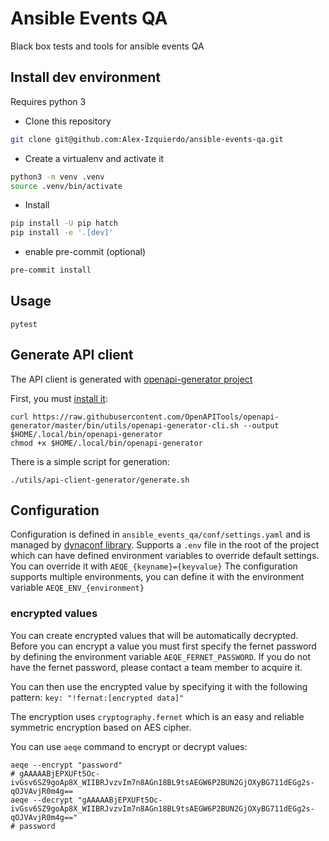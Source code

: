 # Ansible Events QA

Black box tests and tools for ansible events QA

## Install dev environment

Requires python 3

- Clone this repository

```sh
git clone git@github.com:Alex-Izquierdo/ansible-events-qa.git
```

- Create a virtualenv and activate it

```sh
python3 -m venv .venv
source .venv/bin/activate
```

- Install

```sh
pip install -U pip hatch
pip install -e '.[dev]'
```

- enable pre-commit (optional)

```sh
pre-commit install
```

## Usage

```
pytest
```

## Generate API client

The API client is generated with [openapi-generator project](https://openapi-generator.tech/)

First, you must [install it](https://github.com/OpenAPITools/openapi-generator#1---installation):

```
curl https://raw.githubusercontent.com/OpenAPITools/openapi-generator/master/bin/utils/openapi-generator-cli.sh --output $HOME/.local/bin/openapi-generator
chmod +x $HOME/.local/bin/openapi-generator
```

There is a simple script for generation:

```
./utils/api-client-generator/generate.sh
```

## Configuration

Configuration is defined in `ansible_events_qa/conf/settings.yaml` and is managed by [dynaconf library](https://dynaconf.readthedocs.io/).
Supports a `.env` file in the root of the project which can have defined environment variables to override default settings.
You can override it with `AEQE_{keyname}={keyvalue}`
The configuration supports multiple environments, you can define it with the environment variable `AEQE_ENV_{environment}`

### encrypted values

You can create encrypted values that will be automatically decrypted. Before you can encrypt a value you must first specify the fernet password by defining the environment variable `AEQE_FERNET_PASSWORD`. If you do not have the fernet password, please contact a team member to acquire it.

You can then use the encrypted value by specifying it with the following pattern: `key: "!fernat:[encrypted data]"`

The encryption uses `cryptography.fernet` which is an easy and reliable symmetric encryption based on AES cipher.

You can use `aeqe` command to encrypt or decrypt values:

```shell
aeqe --encrypt "password"
# gAAAAABjEPXUFt5Oc-ivGsv6SZ9goAp8X_WIIBRJvzvIm7n8AGn18BL9tsAEGW6P2BUN2GjOXyBG711dEGg2s-qOJVAvjR0m4g==
aeqe --decrypt "gAAAAABjEPXUFt5Oc-ivGsv6SZ9goAp8X_WIIBRJvzvIm7n8AGn18BL9tsAEGW6P2BUN2GjOXyBG711dEGg2s-qOJVAvjR0m4g=="
# password
```
